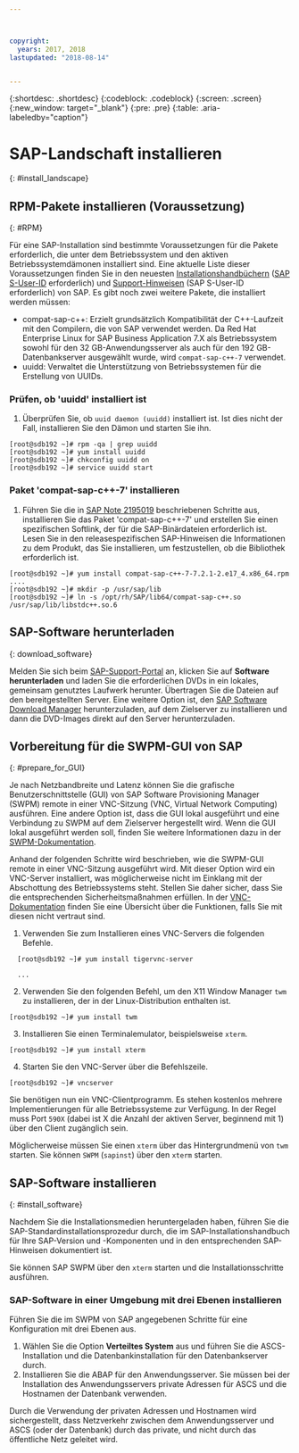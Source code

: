 ```yaml
---



copyright:
  years: 2017, 2018
lastupdated: "2018-08-14"


---
```


{:shortdesc: .shortdesc}
{:codeblock: .codeblock}
{:screen: .screen}
{:new_window: target="_blank"}
{:pre: .pre}
{:table: .aria-labeledby="caption"}

# SAP-Landschaft installieren
{: #install_landscape}

## RPM-Pakete installieren (Voraussetzung)
{: #RPM}

Für eine SAP-Installation sind bestimmte Voraussetzungen für die Pakete erforderlich, die unter dem Betriebssystem und den aktiven Betriebssystemdämonen installiert sind. Eine aktuelle Liste dieser Voraussetzungen finden Sie in den neuesten [Installationshandbüchern](https://support.sap.com/software/installations.html) ([SAP S-User-ID](/docs/infrastructure/sap-netweaver/sap-index.html#getting-started) erforderlich) und [Support-Hinweisen](https://support.sap.com/notes) (SAP S-User-ID erforderlich) von SAP. Es gibt noch zwei weitere Pakete, die installiert werden müssen:
* compat-sap-c++: Erzielt grundsätzlich Kompatibilität der C++-Laufzeit mit den Compilern, die von SAP verwendet werden. Da Red Hat Enterprise Linux for SAP Business Application 7.X als Betriebssystem sowohl für den 32 GB-Anwendungsserver als auch für den 192 GB-Datenbankserver ausgewählt wurde, wird `compat-sap-c++-7` verwendet.
* uuidd: Verwaltet die Unterstützung von Betriebssystemen für die Erstellung von UUIDs.

### Prüfen, ob 'uuidd' installiert ist

1. Überprüfen Sie, ob `uuid daemon (uuidd)` installiert ist. Ist dies nicht der Fall, installieren Sie den Dämon und starten Sie ihn.
```
[root@sdb192 ~]# rpm -qa | grep uuidd
[root@sdb192 ~]# yum install uuidd
[root@sdb192 ~]# chkconfig uuidd on
[root@sdb192 ~]# service uuidd start
```

### Paket 'compat-sap-c++-7' installieren

1. Führen Sie die in [SAP Note 2195019](https://launchpad.support.sap.com/#/notes/2195019) beschriebenen Schritte aus, installieren Sie das Paket 'compat-sap-c++-7' und erstellen Sie einen spezifischen Softlink, der für die SAP-Binärdateien erforderlich ist. Lesen Sie in den releasespezifischen SAP-Hinweisen die Informationen zu dem Produkt, das Sie installieren, um festzustellen, ob die Bibliothek erforderlich ist.
```
[root@sdb192 ~]# yum install compat-sap-c++-7-7.2.1-2.e17_4.x86_64.rpm
....
[root@sdb192 ~]# mkdir -p /usr/sap/lib
[root@sdb192 ~]# ln -s /opt/rh/SAP/lib64/compat-sap-c++.so /usr/sap/lib/libstdc++.so.6
```

## SAP-Software herunterladen
{: download_software}

Melden Sie sich beim [SAP-Support-Portal](https://support.sap.com/en/index.html) an, klicken Sie auf **Software herunterladen** und laden Sie die erforderlichen DVDs in ein lokales, gemeinsam genutztes Laufwerk herunter. Übertragen Sie die Dateien auf den bereitgestellten Server. Eine weitere Option ist, den [SAP Software Download Manager](https://support.sap.com/en/my-support/software-downloads.html#section_995042677) herunterzuladen, auf dem Zielserver zu installieren und dann die DVD-Images direkt auf den Server herunterzuladen.

## Vorbereitung für die SWPM-GUI von SAP
{: #prepare_for_GUI}

Je nach Netzbandbreite und Latenz können Sie die grafische Benutzerschnittstelle (GUI) von SAP Software Provisioning Manager (SWPM) remote in einer VNC-Sitzung (VNC, Virtual Network Computing) ausführen. Eine andere Option ist, dass die GUI lokal ausgeführt und eine Verbindung zu SWPM auf dem Zielserver hergestellt wird. Wenn die GUI lokal ausgeführt werden soll, finden Sie weitere Informationen dazu in der [SWPM-Dokumentation](https://wiki.scn.sap.com/wiki/display/SL/Software+Provisioning+Manager+1.0+and+2.0).

Anhand der folgenden Schritte wird beschrieben, wie die SWPM-GUI remote in einer VNC-Sitzung ausgeführt wird. Mit dieser Option wird ein VNC-Server installiert, was möglicherweise nicht im Einklang mit der Abschottung des Betriebssystems steht. Stellen Sie daher sicher, dass Sie die entsprechenden Sicherheitsmaßnahmen erfüllen. In der [VNC-Dokumentation](http://searchnetworking.techtarget.com/definition/virtual-network-computing) finden Sie eine Übersicht über die Funktionen, falls Sie mit diesen nicht vertraut sind.

1. Verwenden Sie zum Installieren eines VNC-Servers die folgenden Befehle.
```
  [root@sdb192 ~]# yum install tigervnc-server

  ...
```

2. Verwenden Sie den folgenden Befehl, um den X11 Window Manager `twm` zu installieren, der in der Linux-Distribution enthalten ist.

`[root@sdb192 ~]# yum install twm`

3. Installieren Sie einen Terminalemulator, beispielsweise `xterm`.

 `[root@sdb192 ~]# yum install xterm`

4. Starten Sie den VNC-Server über die Befehlszeile.

 `[root@sdb192 ~]# vncserver`

Sie benötigen nun ein VNC-Clientprogramm. Es stehen kostenlos mehrere Implementierungen für alle Betriebssysteme zur Verfügung. In der Regel muss Port `590X` (dabei ist X die Anzahl der aktiven Server, beginnend mit 1) über den Client zugänglich sein.

Möglicherweise müssen Sie einen `xterm` über das Hintergrundmenü von `twm` starten. Sie können `SWPM` (`sapinst`) über den `xterm` starten.

## SAP-Software installieren
{: #install_software}

Nachdem Sie die Installationsmedien heruntergeladen haben, führen Sie die SAP-Standardinstallationsprozedur durch, die im SAP-Installationshandbuch für Ihre SAP-Version und -Komponenten und in den entsprechenden SAP-Hinweisen dokumentiert ist.

Sie können SAP SWPM über den `xterm` starten und die Installationsschritte ausführen.

### SAP-Software in einer Umgebung mit drei Ebenen installieren

Führen Sie die im SWPM von SAP angegebenen Schritte für eine Konfiguration mit drei Ebenen aus.

1. Wählen Sie die Option **Verteiltes System** aus und führen Sie die ASCS-Installation und die Datenbankinstallation für den Datenbankserver durch.
2. Installieren Sie die ABAP für den Anwendungsserver. Sie müssen bei der Installation des Anwendungsservers private Adressen für ASCS und die Hostnamen der Datenbank verwenden.

Durch die Verwendung der privaten Adressen und Hostnamen wird sichergestellt, dass Netzverkehr zwischen dem Anwendungsserver und ASCS (oder der Datenbank) durch das private, und nicht durch das öffentliche Netz geleitet wird.
